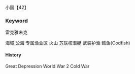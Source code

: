 小国【42】

### Keyword
雷克雅未克

海域
公海
专属渔业区
火山
苏联核潜艇
武装护渔
鳕鱼(Codfish)
#### History
Great Depression
World War 2
Cold War





